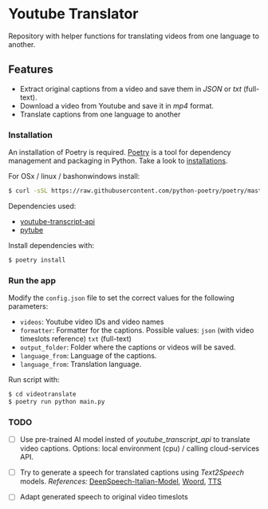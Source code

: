# Youtube Translator


Repository with helper functions for translating videos from one language to another.


## Features

- Extract original captions from a video and save them in *JSON*  or *txt* (full-text). 
- Download a video from Youtube and save it in *mp4* format.
- Translate captions from one language to another 


### Installation

An installation of Poetry is required. [Poetry](https://python-poetry.org/) is a tool for dependency management and packaging in Python. Take a look to [installations](https://python-poetry.org/docs/#osx--linux--bashonwindows-install-instructions).

For OSx / linux / bashonwindows install:
```bash
$ curl -sSL https://raw.githubusercontent.com/python-poetry/poetry/master/get-poetry.py | python -
```

Dependencies used:
- [youtube-transcript-api](https://github.com/jdepoix/youtube-transcript-api)
- [pytube](https://github.com/pytube/pytube)

Install dependencies with:
```bash
$ poetry install
```
### Run the app

Modify the `config.json` file to set the correct values for the following parameters:
- `videos`: Youtube video IDs and video names
- `formatter`: Formatter for the captions. Possible values: `json` (with video timeslots reference) `txt` (full-text)
- `output_folder`: Folder where the captions or videos will be saved.
- `language_from`: Language of the captions. 
- `language_from`: Translation language.
  
Run script with: 
```bash
$ cd videotranslate
$ poetry run python main.py
```


### TODO
- [ ] Use pre-trained AI model insted of *youtube_transcript_api* to translate video captions. 
  Options: local environment (cpu) /  calling cloud-services API.

- [ ]  Try to generate a speech for translated captions using *Text2Speech* models.
    *References:* [DeepSpeech-Italian-Model](https://github.com/MozillaItalia/DeepSpeech-Italian-Model), [Woord](https://www.getwoord.com/),
[TTS](https://github.com/mozilla/TTS)

- [ ] Adapt generated speech to original video timeslots 


